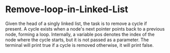 # Remove-loop-in-Linked-List

Given the head of a singly linked list, the task is to remove a cycle if present. A cycle exists when a node's next pointer points back to a previous node, forming a loop. Internally, a variable pos denotes the index of the node where the cycle starts, but it is not passed as a parameter. The terminal will print true if a cycle is removed otherwise, it will print false.
